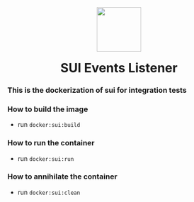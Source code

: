 <div align="center">
  <img height="100x" src="https://bluefin.io/images/bluefin-logo.svg" />

  <h1 style="margin-top:20px;">SUI Events Listener</h1>

</div>

### This is the dockerization of sui for integration tests

### How to build the image
- run `docker:sui:build`

### How to run the container
- run `docker:sui:run`

### How to annihilate the container
- run `docker:sui:clean`